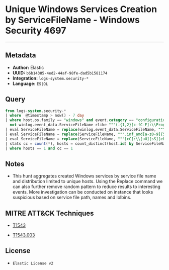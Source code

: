 # Unique Windows Services Creation by ServiceFileName - Windows Security 4697

---

## Metadata

- **Author:** Elastic
- **UUID:** `b6b14385-4ed2-44af-98fe-dad5b1581174`
- **Integration:** `logs-system.security-*`
- **Language:** `ES|QL`

## Query

```sql
from logs-system.security-*
| where  @timestamp > now() - 7 day
| where host.os.family == "windows" and event.category == "configuration" and event.code == "4697" and 
  not winlog.event_data.ServiceFileName rlike """(.{1,2}[c-fC-F]:\\Program Files.+)|([c-fC-F]:\\Program Files.+)|(.*\\System32\\DriverStore\\FileRepository\\.+)"""
| eval ServiceFileName = replace(winlog.event_data.ServiceFileName, """([0-9a-fA-F]{8}-[0-9a-fA-F]{4}-[0-9a-fA-F]{4}-[0-9a-fA-F]{4}-[0-9a-fA-F]{12}|ns[a-z][A-Z0-9]{3,4}\.tmp|DX[A-Z0-9]{3,4}\.tmp|7z[A-Z0-9]{3,5}\.tmp|[0-9\.\-\_]{3,})""", "")
| eval ServiceFileName = replace(ServiceFileName, """.inf_amd[a-z0-9]{5,}\\""", "_replaced_")
| eval ServiceFileName = replace(ServiceFileName, """[cC]:\\[uU][sS][eE][rR][sS]\\[a-zA-Z0-9ñ\.\-\_\$~ ]+\\""", "C:\\\\users\\\\user\\\\")
| stats cc = count(*), hosts = count_distinct(host.id) by ServiceFileName
| where hosts == 1 and cc == 1
```

## Notes

- This hunt aggregates created Windows services by service file name and distribution limited to unique hosts. Using the Replace command we can also further remove random pattern to reduce results to interesting events. More investigation can be conducted on instance that looks suspicious based on service file path, names and lolbins.
## MITRE ATT&CK Techniques

- [T1543](https://attack.mitre.org/techniques//T1543)

- [T1543.003](https://attack.mitre.org/techniques//T1543/003)


## License

- `Elastic License v2`
